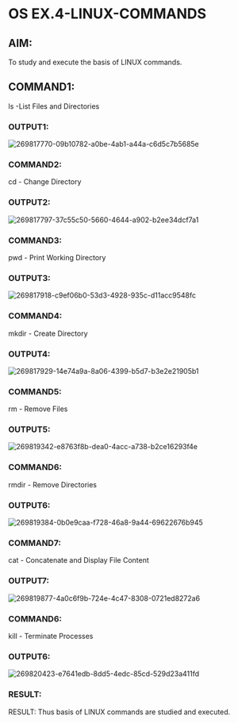 # OS EX.4-LINUX-COMMANDS

## AIM:
To study and execute the basis of LINUX commands.
## COMMAND1:
ls -List Files and Directories
### OUTPUT1:
![269817770-09b10782-a0be-4ab1-a44a-c6d5c7b5685e](https://github.com/BaskaranV15/EX.4-LINUX-COMMANDS/assets/118703522/5c0bc18d-80ce-4761-b74f-0f27ff9803a1)

### COMMAND2:
cd - Change Directory

### OUTPUT2:
![269817797-37c55c50-5660-4644-a902-b2ee34dcf7a1](https://github.com/BaskaranV15/EX.4-LINUX-COMMANDS/assets/118703522/dfba12a7-c6d7-4e76-884b-389e43611f8c)
### COMMAND3:
pwd - Print Working Directory
### OUTPUT3:
![269817918-c9ef06b0-53d3-4928-935c-d11acc9548fc](https://github.com/BaskaranV15/EX.4-LINUX-COMMANDS/assets/118703522/88ac1bd0-c770-474b-9bce-c4599b06aa50)

### COMMAND4:
mkdir - Create Directory
### OUTPUT4:
![269817929-14e74a9a-8a06-4399-b5d7-b3e2e21905b1](https://github.com/BaskaranV15/EX.4-LINUX-COMMANDS/assets/118703522/083587f2-ff43-46f0-a2ab-9968b704463e)

### COMMAND5:
rm - Remove Files
### OUTPUT5:
![269819342-e8763f8b-dea0-4acc-a738-b2ce16293f4e](https://github.com/BaskaranV15/EX.4-LINUX-COMMANDS/assets/118703522/107fcac0-8910-42ff-b712-c5f47db92aef)
### COMMAND6:
rmdir - Remove Directories
### OUTPUT6:
![269819384-0b0e9caa-f728-46a8-9a44-69622676b945](https://github.com/BaskaranV15/EX.4-LINUX-COMMANDS/assets/118703522/522e3ade-1eb6-4292-9650-cf5f0e455e8f)

### COMMAND7:
cat - Concatenate and Display File Content
### OUTPUT7:
![269819877-4a0c6f9b-724e-4c47-8308-0721ed8272a6](https://github.com/BaskaranV15/EX.4-LINUX-COMMANDS/assets/118703522/32e19af1-99cc-4b31-85bb-9fb71be3146e)

### COMMAND6:
kill - Terminate Processes

### OUTPUT6:
![269820423-e7641edb-8dd5-4edc-85cd-529d23a411fd](https://github.com/BaskaranV15/EX.4-LINUX-COMMANDS/assets/118703522/e4e47153-5ec6-4e7e-87a8-8a1da590bc81)

### RESULT:
RESULT: Thus basis of LINUX commands are studied and executed.
